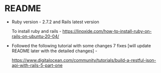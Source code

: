 # README

* Ruby version - 2.7.2 and Rails latest version

    To install ruby and rails - https://linoxide.com/how-to-install-ruby-on-rails-on-ubuntu-20-04/

* Followed the following tutorial with some changes 7 fixes [will update README later with the detailed changes] - 
    
    https://www.digitalocean.com/community/tutorials/build-a-restful-json-api-with-rails-5-part-one
